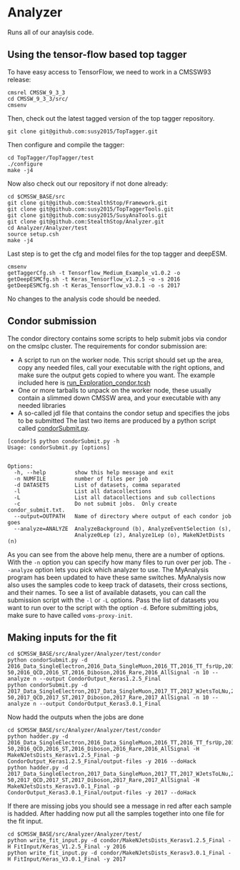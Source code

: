 # Analyzer
Runs all of our anaylsis code. 

## Using the tensor-flow based top tagger

To have easy access to TensorFlow, we need to work in a CMSSW93 release:
```
cmsrel CMSSW_9_3_3
cd CMSSW_9_3_3/src/
cmsenv
```

Then, check out the latest tagged version of the top tagger repository. 

```
git clone git@github.com:susy2015/TopTagger.git
```

Then configure and compile the tagger:
```
cd TopTagger/TopTagger/test
./configure 
make -j4
```

Now also check out our repository if not done already:
```
cd $CMSSW_BASE/src
git clone git@github.com:StealthStop/Framework.git
git clone git@github.com:susy2015/TopTaggerTools.git
git clone git@github.com:susy2015/SusyAnaTools.git
git clone git@github.com:StealthStop/Analyzer.git
cd Analyzer/Analyzer/test
source setup.csh
make -j4
```

Last step is to get the cfg and model files for the top tagger and deepESM.
```
cmsenv
getTaggerCfg.sh -t Tensorflow_Medium_Example_v1.0.2 -o
getDeepESMCfg.sh -t Keras_Tensorflow_v1.2.5 -o -s 2016
getDeepESMCfg.sh -t Keras_Tensorflow_v3.0.1 -o -s 2017
```

No changes to the analysis code should be needed. 


## Condor submission

The condor directory contains some scripts to help submit jobs via condor on the cmslpc cluster. 
The requirements for condor submission are: 
 - A script to run on the worker node. This script should set up the area, copy any needed files, call your executable with the right options, and make sure the output gets copied to where you want. The example included here is [run_Exploration_condor.tcsh](condor/run_Exploration_condor.tcsh)
 - One or more tarballs to unpack on the worker node, these usually contain a slimmed down CMSSW area, and your executable with any needed libraries
 - A so-called jdl file that contains the condor setup and specifies the jobs to be submitted
The last two items are produced by a python script called [condorSubmit.py](condor/condorSubmit.py). 

```
[condor]$ python condorSubmit.py -h
Usage: condorSubmit.py [options]


Options:
  -h, --help         show this help message and exit
  -n NUMFILE         number of files per job
  -d DATASETS        List of datasets, comma separated
  -l                 List all datacollections
  -L                 List all datacollections and sub collections
  -c                 Do not submit jobs.  Only create condor_submit.txt.
  --output=OUTPATH   Name of directory where output of each condor job goes
  --analyze=ANALYZE  AnalyzeBackground (b), AnalyzeEventSelection (s),
                     Analyze0Lep (z), Analyze1Lep (o), MakeNJetDists (n)
```
As you can see from the above help menu, there are a number of options. 
With the `-n` option you can specify how many files to run over per job. The `--analyze` option lets you pick which analyzer to use. 
The MyAnalysis program has been updated to have these same switches. 
MyAnalysis now also uses the samples code to keep track of datasets, their cross sections, and their names. 
To see a list of available datasets, you can call the submission script with the `-l` or `-L` options. Pass the list of datasets you want to run over to the script with the option `-d`. 
Before submitting jobs, make sure to have called `voms-proxy-init`. 

## Making inputs for the fit

```
cd $CMSSW_BASE/src/Analyzer/Analyzer/test/condor
python condorSubmit.py -d 2016_Data_SingleElectron,2016_Data_SingleMuon,2016_TT,2016_TT_fsrUp,2016_TT_fsrDown,2016_TT_isrUp,2016_TT_isrDown,2016_WJetsToLNu,2016_DYJetsToLL_M-50,2016_QCD,2016_ST,2016_Diboson,2016_Rare,2016_AllSignal -n 10 --analyze n --output CondorOutput_Keras1.2.5_Final
python condorSubmit.py -d 2017_Data_SingleElectron,2017_Data_SingleMuon,2017_TT,2017_WJetsToLNu,2017_DYJetsToLL_M-50,2017_QCD,2017_ST,2017_Diboson,2017_Rare,2017_AllSignal -n 10 --analyze n --output CondorOutput_Keras3.0.1_Final
```

Now hadd the outputs when the jobs are done

```
cd $CMSSW_BASE/src/Analyzer/Analyzer/test/condor
python hadder.py -d 2016_Data_SingleElectron,2016_Data_SingleMuon,2016_TT,2016_TT_fsrUp,2016_TT_fsrDown,2016_TT_isrUp,2016_TT_isrDown,2016_WJetsToLNu,2016_DYJetsToLL_M-50,2016_QCD,2016_ST,2016_Diboson,2016_Rare,2016_AllSignal -H MakeNJetsDists_Kerasv1.2.5_Final -p CondorOutput_Keras1.2.5_Final/output-files -y 2016 --doHack
python hadder.py -d  2017_Data_SingleElectron,2017_Data_SingleMuon,2017_TT,2017_WJetsToLNu,2017_DYJetsToLL_M-50,2017_QCD,2017_ST,2017_Diboson,2017_Rare,2017_AllSignal -H MakeNJetsDists_Kerasv3.0.1_Final -p CondorOutput_Keras3.0.1_Final/output-files -y 2017 --doHack
```

If there are missing jobs you should see a message in red after each sample is hadded.
After hadding now put all the samples together into one file for the fit input.

```
cd $CMSSW_BASE/src/Analyzer/Analyzer/test/
python write_fit_input.py -d condor/MakeNJetsDists_Kerasv1.2.5_Final -H FitInput/Keras_V1.2.5_Final -y 2016
python write_fit_input.py -d condor/MakeNJetsDists_Kerasv3.0.1_Final -H FitInput/Keras_V3.0.1_Final -y 2017
```
